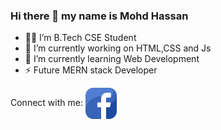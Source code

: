### Hi there 👋 my name is Mohd Hassan
- 👨‍🎓 I’m B.Tech CSE Student
- 🔭 I’m currently working on HTML,CSS and Js
- 🌱 I’m currently learning Web Development
- ⚡ Future MERN stack Developer

Connect with me:
<a href="https://www.facebook.com/profile.php?id=100007733971393" target="blank"><img align="center" src="https://github.com/killshotxd/svgIcons/blob/main/facebook.png" height="50" /></a>
<!--
**killshotxd/killshotxd** is a ✨ _special_ ✨ repository because its `README.md` (this file) appears on your GitHub profile.

Here are some ideas to get you started:

- 🔭 I’m currently working on ...
- 🌱 I’m currently learning ...
- 👯 I’m looking to collaborate on ...
- 🤔 I’m looking for help with ...
- 💬 Ask me about ...
- 📫 How to reach me: ...
- 😄 Pronouns: ...
- ⚡ Fun fact: ...
-->
